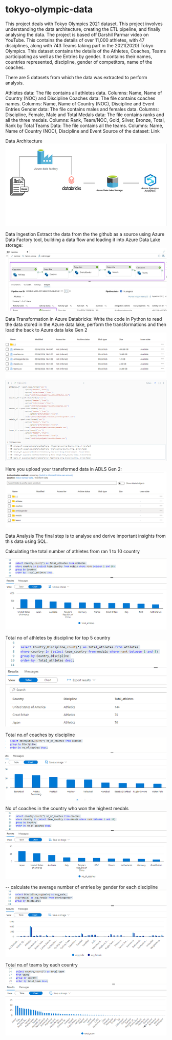 # tokyo-olympic-data
This project deals with Tokyo Olympics 2021 dataset. This project involves understanding the data architecture, creating the ETL pipeline, and finally analysing the data. The project is based off Darshil Parmar video on YouTube. This contains the details of over 11,000 athletes, with 47 disciplines, along with 743 Teams taking part in the 2021(2020) Tokyo Olympics. This dataset contains the details of the Athletes, Coaches, Teams participating as well as the Entries by gender. It contains their names, countries represented, discipline, gender of competitors, name of the coaches.

There are 5 datasets from which the data was extracted to perform analysis.

Athletes data: The file contains all athletes data. Columns: Name, Name of Country (NOC) and Discipline
Coaches data: The file contains coaches names. Columns: Name, Name of Country (NOC), Discipline and Event
Entries Gender data: The file contains males and females data. Columns: Discipline, Female, Male and Total
Medals data: The file contains ranks and all the three medals. Columns: Rank, Team/NOC, Gold, Silver, Bronze, Total, Rank by Total
Teams Data: The file contains all the teams. Columns: Name, Name of Country (NOC), Discipline and Event
Source of the dataset: Link

Data Architecture
<img src="screenshots/data architecture.png">

Data Ingestion
Extract the data from the the github as a source using Azure Data Factory tool, building a data flow and loading it into Azure Data Lake storage:
<img src="screenshots/data pipeline.png">

Data Transformation in Azure Databricks:
Write the code in Python to read the data stored in the Azure data lake, perform the transformations and then load the back to Azure data lake Gen 2
<img src="screenshots/rawdata.png">
<img src="screenshots/databricks.png">

Here you upload your transformed data in ADLS Gen 2:
<img src="screenshots/transformdata.png">

Data Analysis
The final step is to analyse and derive important insights from this data using SQL.

Calculating the total number of athletes from ran 1 to 10 country

<img src="screenshots/athletes_by_country.png">

Total no of athletes by discipline for top 5 country
<img src="screenshots/athletes_by_discipline_country.png">

Total no.of coaches by discipline
<img src="screenshots/coaches_by_discipline.png">

No of coaches in the country who won the highest medals
<img src="screenshots/coaches_by_country.png">

-- calculate the average number of entries by gender for each discipline
<img src="screenshots/male_female.png">

Total no.of teams by each country
<img src="screenshots/teams_by_country.png">
